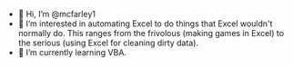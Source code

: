 - 👋 Hi, I’m @mcfarley1
- 👀 I’m interested in automating Excel to do things that Excel wouldn't normally do.  This ranges from the frivolous (making games in Excel) to the serious (using Excel for cleaning dirty data).
- 🌱 I’m currently learning VBA.


<!---
mcfarley1/mcfarley1 is a ✨ special ✨ repository because its `README.md` (this file) appears on your GitHub profile.
You can click the Preview link to take a look at your changes.
--->
